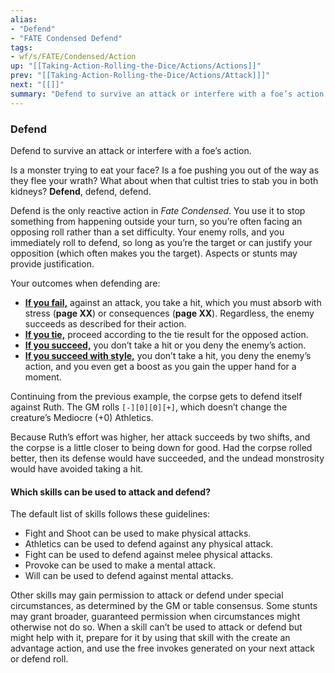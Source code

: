 ```yaml
---
alias:
- "Defend"
- "FATE Condensed Defend"
tags:
- wf/s/FATE/Condensed/Action
up: "[[Taking-Action-Rolling-the-Dice/Actions/Actions]]"
prev: "[[Taking-Action-Rolling-the-Dice/Actions/Attack]]]"
next: "[[]]"
summary: "Defend to survive an attack or interfere with a foe’s action."
---
```

### Defend

Defend to survive an attack or interfere with a foe’s action.

Is a monster trying to eat your face? Is a foe pushing you out of the way as they flee your wrath? What about when that cultist tries to stab you in both kidneys? **Defend**, defend, defend.

Defend is the only reactive action in _Fate Condensed_. You use it to stop something from happening outside your turn, so you’re often facing an opposing roll rather than a set difficulty. Your enemy rolls, and you immediately roll to defend, so long as you’re the target or can justify your opposition (which often makes you the target). Aspects or stunts may provide justification.

Your outcomes when defending are:

- **[If you fail,](../Outcomes/Failure.md)** against an attack, you take a hit, which you must absorb with stress (**page XX**) or consequences (**page XX**). Regardless, the enemy succeeds as described for their action.
- **[If you tie,](../Outcomes/Tie.md)** proceed according to the tie result for the opposed action.
- **[If you succeed,](../Outcomes/Success.md)** you don’t take a hit or you deny the enemy’s action.
- **[If you succeed with style,](../Outcomes/Success-with-Style.md)** you don’t take a hit, you deny the enemy’s action, and you even get a boost as you gain the upper hand for a moment.

Continuing from the previous example, the corpse gets to defend itself against Ruth. The GM rolls `[-][0][0][+]`, which doesn’t change the creature’s Mediocre (+0) Athletics.

Because Ruth’s effort was higher, her attack succeeds by two shifts, and the corpse is a little closer to being down for good. Had the corpse rolled better, then its defense would have succeeded, and the undead monstrosity would have avoided taking a hit.

#### Which skills can be used to attack and defend?

The default list of skills follows these guidelines:

- Fight and Shoot can be used to make physical attacks.
- Athletics can be used to defend against any physical attack.
- Fight can be used to defend against melee physical attacks.
- Provoke can be used to make a mental attack.
- Will can be used to defend against mental attacks.

Other skills may gain permission to attack or defend under special circumstances, as determined by the GM or table consensus. Some stunts may grant broader, guaranteed permission when circumstances might otherwise not do so. When a skill can’t be used to attack or defend but might help with it, prepare for it by using that skill with the create an advantage action, and use the free invokes generated on your next attack or defend roll.